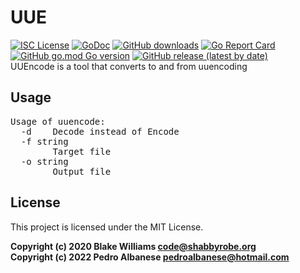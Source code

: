 # UUE
[![ISC License](http://img.shields.io/badge/license-ISC-blue.svg)](https://github.com/pedroalbanese/uuencode/blob/master/LICENSE.md) 
[![GoDoc](https://godoc.org/github.com/pedroalbanese/uuencode?status.png)](http://godoc.org/github.com/pedroalbanese/uuencode)
[![GitHub downloads](https://img.shields.io/github/downloads/pedroalbanese/uuencode/total.svg?logo=github&logoColor=white)](https://github.com/pedroalbanese/uuencode/releases)
[![Go Report Card](https://goreportcard.com/badge/github.com/pedroalbanese/uuencode)](https://goreportcard.com/report/github.com/pedroalbanese/uuencode)
[![GitHub go.mod Go version](https://img.shields.io/github/go-mod/go-version/pedroalbanese/uuencode)](https://golang.org)
[![GitHub release (latest by date)](https://img.shields.io/github/v/release/pedroalbanese/uuencode)](https://github.com/pedroalbanese/uuencode/releases)  
UUEncode is a tool that converts to and from uuencoding

## Usage
<pre>
Usage of uuencode:
  -d    Decode instead of Encode
  -f string
        Target file
  -o string
        Output file</pre>
 
## License
This project is licensed under the MIT License. 
 
**Copyright (c) 2020 Blake Williams <code@shabbyrobe.org>**  
**Copyright (c) 2022 Pedro Albanese <pedroalbanese@hotmail.com>**
